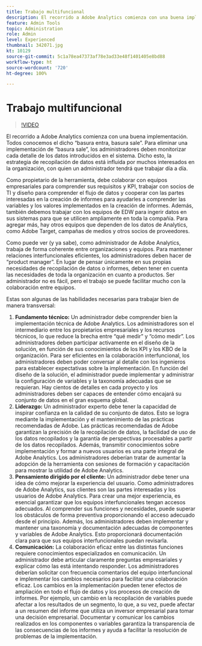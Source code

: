 ```yaml
---
title: Trabajo multifuncional
description: El recorrido a Adobe Analytics comienza con una buena implementación. Todos conocemos el dicho “basura entra, basura sale”. Para eliminar una implementación de “basura sale”, los administradores deben monitorizar cada detalle de los datos introducidos en el sistema. Dicho esto, la estrategia de recopilación de datos está influida por muchos interesados en la organización, con quien un administrador tendrá que trabajar día a día.
feature: Admin Tools
topic: Administration
role: Admin
level: Experienced
thumbnail: 342071.jpg
kt: 10129
source-git-commit: 5c1a78ea47373af78e3ad33e48f1401405e8bd88
workflow-type: ht
source-wordcount: '720'
ht-degree: 100%

---
```



# Trabajo multifuncional

>[!VIDEO](https://video.tv.adobe.com/v/342071/?quality=12&learn=on)

El recorrido a Adobe Analytics comienza con una buena implementación. Todos conocemos el dicho “basura entra, basura sale”. Para eliminar una implementación de “basura sale”, los administradores deben monitorizar cada detalle de los datos introducidos en el sistema. Dicho esto, la estrategia de recopilación de datos está influida por muchos interesados en la organización, con quien un administrador tendrá que trabajar día a día.

Como propietario de la herramienta, debe colaborar con equipos empresariales para comprender sus requisitos y KPI, trabajar con socios de TI y diseño para comprender el flujo de datos y cooperar con las partes interesadas en la creación de informes para ayudarles a comprender las variables y los valores implementados en la creación de informes. Además, también debemos trabajar con los equipos de EDW para ingerir datos en sus sistemas para que se utilicen ampliamente en toda la compañía. Para agregar más, hay otros equipos que dependen de los datos de Analytics, como Adobe Target, campañas de medios y otros socios de proveedores.

Como puede ver (y ya sabe), como administrador de Adobe Analytics, trabaja de forma coherente entre organizaciones y equipos. Para mantener relaciones interfuncionales eficientes, los administradores deben hacer de “product manager”. En lugar de pensar únicamente en sus propias necesidades de recopilación de datos o informes, deben tener en cuenta las necesidades de toda la organización en cuanto a productos. Ser administrador no es fácil, pero el trabajo se puede facilitar mucho con la colaboración entre equipos.

Estas son algunas de las habilidades necesarias para trabajar bien de manera transversal:

1. **Fundamento técnico:** Un administrador debe comprender bien la implementación técnica de Adobe Analytics. Los administradores son el intermediario entre los propietarios empresariales y los recursos técnicos, lo que reduce la brecha entre “qué medir” y “cómo medir”. Los administradores deben participar activamente en el diseño de la solución, en función de sus conocimientos de los KPI y los KBO de la organización. Para ser eficientes en la colaboración interfuncional, los administradores deben poder conversar al detalle con los ingenieros para establecer expectativas sobre la implementación. En función del diseño de la solución, el administrador puede implementar y administrar la configuración de variables y la taxonomía adecuadas que se requieran. Hay cientos de detalles en cada proyecto y los administradores deben ser capaces de entender cómo encajará su conjunto de datos en el gran esquema global.
1. **Liderazgo:** Un administrador experto debe tener la capacidad de inspirar confianza en la calidad de su conjunto de datos. Esto se logra mediante la implementación y el mantenimiento de las prácticas recomendadas de Adobe. Las prácticas recomendadas de Adobe garantizan la precisión de la recopilación de datos, la facilidad de uso de los datos recopilados y la garantía de perspectivas procesables a partir de los datos recopilados. Además, transmitir conocimientos sobre implementación y formar a nuevos usuarios es una parte integral de Adobe Analytics. Los administradores deberían tratar de aumentar la adopción de la herramienta con sesiones de formación y capacitación para mostrar la utilidad de Adobe Analytics.
1. **Pensamiento dirigido por el cliente:** Un administrador debe tener una idea de cómo mejorar la experiencia del usuario. Como administradores de Adobe Analytics, sus clientes son las partes interesadas y los usuarios de Adobe Analytics. Para crear una mejor experiencia, es esencial garantizar que los equipos interfuncionales tengan accesos adecuados.  Al comprender sus funciones y necesidades, puede superar los obstáculos de forma preventiva proporcionando el acceso adecuado desde el principio. Además, los administradores deben implementar y mantener una taxonomía y documentación adecuadas de componentes y variables de Adobe Analytics. Esto proporcionará documentación clara para que sus equipos interfuncionales puedan revisarla.
1. **Comunicación:** La colaboración eficaz entre las distintas funciones requiere conocimientos especializados en comunicación. Un administrador debe articular claramente preguntas empresariales y explicar cómo las está intentando responder. Los administradores deberían solicitar con frecuencia comentarios del equipo interfuncional e implementar los cambios necesarios para facilitar una colaboración eficaz. Los cambios en la implementación pueden tener efectos de ampliación en todo el flujo de datos y los procesos de creación de informes. Por ejemplo, un cambio en la recopilación de variables puede afectar a los resultados de un segmento, lo que, a su vez, puede afectar a un resumen del informe que utiliza un inversor empresarial para tomar una decisión empresarial. Documentar y comunicar los cambios realizados en los componentes o variables garantiza la transparencia de las consecuencias de los informes y ayuda a facilitar la resolución de problemas de la implementación.
